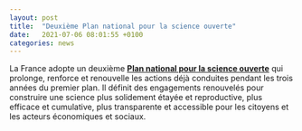 ```yaml
---
layout: post
title:  "Deuxième Plan national pour la science ouverte"
date:   2021-07-06 08:01:55 +0100
categories: news
---
```


La France adopte un deuxième **[Plan national pour la science ouverte](Deuxieme-Plan-National-Science-Ouverte_2021-2024.pdf)** qui prolonge, renforce et renouvelle les actions déjà conduites pendant les trois années du premier plan. Il définit des engagements renouvelés pour construire une science plus solidement étayée et reproductive, plus efficace et cumulative, plus transparente et accessible pour les citoyens et les acteurs économiques et sociaux.
